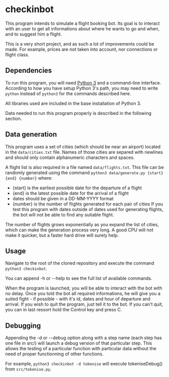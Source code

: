 # checkinbot
This program intends to simulate a flight booking bot. Its goal is to interact
with an user to get all informations about where he wants to go and when, and
to suggest him a flight.

This is a very short project, and as such a lot of improvements could be made.
For example, prices are not taken into account, nor connections or flight class.

## Dependencies
To run this program, you will need
[Python 3](https://www.python.org/)
and a command-line interface. According to how you have setup Python 3's path,
you may need to write `python` instead of `python3` for the commands described
here.

All libraries used are included in the base installation of Python 3.

Data needed to run this program properly is described in the following section.

## Data generation
This program uses a set of cities (which should be near an airport) located in
the `data/cities.txt` file. Names of those cities are separed with newlines and
should only contain alphanumeric characters and spaces.

A flight list is also required in a file named `data/flights.txt`. This file can
be randomly generated using the command `python3 data/generate.py {start}
{end} {number}` where:
* {start} is the earliest possible date for the departure of a flight
* {end} is the latest possible date for the arrival of a flight
* dates should be given in a DD-MM-YYYY format
* {number} is the number of flights generated for each pair of cities
If you test this program with dates outside of dates used for generating
flights, the bot will not be able to find any suitable flight.

The number of flights grows exponentially as you expand the list of cities,
which can make the generation process very long. A good CPU will not make it
quicker, but a faster hard drive will surely help.

## Usage
Navigate to the root of the cloned repository and execute the command `python3
checkinbot`.

You can append -h or --help to see the full list of available commands.

When the program is launched, you will be able to interact with the bot with no
delay. Once you told the bot all required informations, he will give you a
suited fight - if possible - with it's id, dates and hour of departure and
arrival. If you wish to quit the program, just tell it to the bot. If you can't
quit, you can in last ressort hold the Control key and press C.

## Debugging
Appending the -d or --debug option along with a step name (each step has one
file in src/) will launch a debug version of that particular step. This allows
the testing of a particular function with particular data without the need of
proper functionning of other functions.

For example, `python3 checkinbot -d tokenise` will execute tokeniseDebug() from
`src/tokenise.py`.
